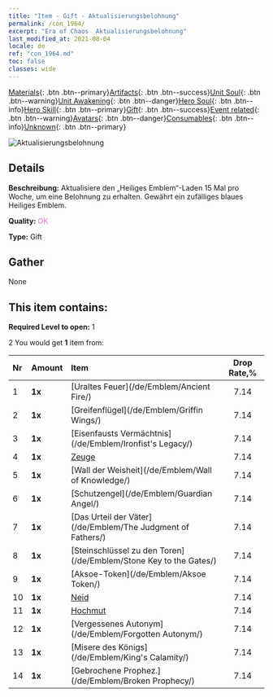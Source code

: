 ```yaml
---
title: "Item - Gift - Aktualisierungsbelohnung"
permalink: /con_1964/
excerpt: "Era of Chaos  Aktualisierungsbelohnung"
last_modified_at: 2021-08-04
locale: de
ref: "con_1964.md"
toc: false
classes: wide
---
```

 [Materials](/ItemsDE/){: .btn .btn--primary}[Artifacts](/ItemsDE/Artifacts/){: .btn .btn--success}[Unit Soul](/ItemsDE/UnitSoul/){: .btn .btn--warning}[Unit Awakening](/ItemsDE/UnitAwakening/){: .btn .btn--danger}[Hero Soul](/ItemsDE/HeroSoul/){: .btn .btn--info}[Hero Skill](/ItemsDE/HeroSkill/){: .btn .btn--primary}[Gift](/ItemsDE/Gift/){: .btn .btn--success}[Event related](/ItemsDE/Events/){: .btn .btn--warning}[Avatars](/ItemsDE/Avatars/){: .btn .btn--danger}[Consumables](/ItemsDE/Consumables/){: .btn .btn--info}[Unknown](/ItemsDE/Unknown/){: .btn .btn--primary}

 ![Aktualisierungsbelohnung](/images/t/shenghui_4.png)

## Details
 **Beschreibung:** Aktualisiere den „Heiliges Emblem“-Laden 15 Mal pro Woche, um eine Belohnung zu erhalten. Gewährt ein zufälliges blaues Heiliges Emblem.

 **Quality:** <span style="color: #DA70D6">OK</span>

 **Type:** Gift

## Gather

  None

## This item contains:

 **Required Level to open:** 1

 2 You would get **1** item  from:

  | Nr | Amount |     Item    | Drop Rate,% |
  |:---|:-------|:------------|:---------:|
  | 1 |  **1x** | [Uraltes Feuer](/de/Emblem/Ancient Fire/) | 7.14 | 
  | 2 |  **1x** | [Greifenflügel](/de/Emblem/Griffin Wings/) | 7.14 | 
  | 3 |  **1x** | [Eisenfausts Vermächtnis](/de/Emblem/Ironfist's Legacy/) | 7.14 | 
  | 4 |  **1x** | [Zeuge](/de/Emblem/Witness/) | 7.14 | 
  | 5 |  **1x** | [Wall der Weisheit](/de/Emblem/Wall of Knowledge/) | 7.14 | 
  | 6 |  **1x** | [Schutzengel](/de/Emblem/Guardian Angel/) | 7.14 | 
  | 7 |  **1x** | [Das Urteil der Väter](/de/Emblem/The Judgment of Fathers/) | 7.14 | 
  | 8 |  **1x** | [Steinschlüssel zu den Toren](/de/Emblem/Stone Key to the Gates/) | 7.14 | 
  | 9 |  **1x** | [Aksoe-Token](/de/Emblem/Aksoe Token/) | 7.14 | 
  | 10 |  **1x** | [Neid](/de/Emblem/Jealousy/) | 7.14 | 
  | 11 |  **1x** | [Hochmut](/de/Emblem/Arrogance/) | 7.14 | 
  | 12 |  **1x** | [Vergessenes Autonym](/de/Emblem/Forgotten Autonym/) | 7.14 | 
  | 13 |  **1x** | [Misere des Königs](/de/Emblem/King's Calamity/) | 7.14 | 
  | 14 |  **1x** | [Gebrochene Prophez.](/de/Emblem/Broken Prophecy/) | 7.14 | 
